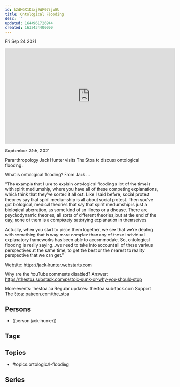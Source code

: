```yaml
---
id: k2dHGX1D3xj9WF075jwGU
title: Ontological Flooding
desc: ''
updated: 1644961726944
created: 1632434400000
---
```





Fri Sep 24 2021

<iframe width="560" height="315" src="https://www.youtube.com/embed/HZB9hPi6dtA" title="Ontological Flooding w/ Jack Hunter" frameborder="0" allow="accelerometer; autoplay; clipboard-write; encrypted-media; gyroscope; picture-in-picture" allowfullscreen ></iframe>

September 24th, 2021

Paranthropology Jack Hunter visits The Stoa to discuss ontological flooding.

What is ontological flooding? From Jack ...

"The example that I use to explain ontological flooding a lot of the time is with spirit mediumship, where you have all of these competing explanations, which think that they’ve sorted it all out. Like I said before, social protest theories say that spirit mediumship is all about social protest. Then you’ve got biological, medical theories that say that spirit mediumship is just a biological aberration, as some kind of an illness or a disease. There are psychodynamic theories, all sorts of different theories, but at the end of the day, none of them is a completely satisfying explanation in themselves.

Actually, when you start to piece them together, we see that we’re dealing with something that is way more complex than any of those individual explanatory frameworks has been able to accommodate. So, ontological flooding is really saying...we need to take into account all of these various perspectives at the same time, to get the best or the nearest to reality perspective that we can get.”

Website: https://jack-hunter.webstarts.com

Why are the YouTube comments disabled? Answer: https://thestoa.substack.com/p/stoic-punk-or-why-you-should-stop

More events: thestoa.ca
Regular updates: thestoa.substack.com
Support The Stoa: patreon.com/the_stoa

## Persons

- [[person.jack-hunter]]

## Tags



## Topics

- #topics.ontological-flooding

## Series



